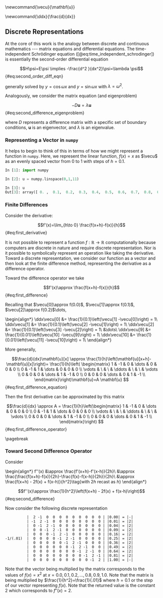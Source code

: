 
\newcommand{\vecu}{\mathbf{u}}

\newcommand{\ddx}{\frac{d}{dx}}

## Discrete Representations

At the core of this work is the analogy between discrete and continuous mathematics ---
matrix equations and differential equations. The time-independent Schrödinger equation ([@eq:time_independent_schrodinger]) 
is essentially the second-order differential equation 

$$H\psi=E\psi \implies -\frac{d^2 }{dx^2}\psi=\lambda \psi$$ {#eq:second_order_diff_eqn}

generally solved by $y=\cos \omega x$ and $y=\sin\omega x$ with $\lambda =\omega^2$. 


Analogously, we consider the matrix equation (and eigenproblem)

$$ - D\mathbf{u} = \lambda \mathbf{u}$$ {#eq:second_difference_eigenproblem}

where $D$ represents a difference matrix with a specific set of boundary conditions, 
$\mathbf{u}$ is an eigenvector, and $\lambda$ is an eigenvalue. 

### Representing a Vector in `numpy`

It helps to begin to think of this in terms of how we might represent a function in `numpy`.
Here, we represent the linear function, $f(x)=x$ as $\vecu$ as an evenly spaced vector 
from 0 to 1 with steps of $h=0.1$. 

```python
In [1]: import numpy

In [2]: u = numpy.linspace(0,1,11)

In [3]: u
Out[3]: array([ 0. ,  0.1,  0.2,  0.3,  0.4,  0.5,  0.6,  0.7,  0.8,  0.9,  1. ])
```

### Finite Differences

Consider the derivative:

$$f'(x)=\lim_{h\to 0} \frac{f(x+h)-f(x)}{h}$$ {#eq:first_derivative}

It is not possible to represent a function $f: \mathbb{R} \to \mathbb{R}$ computationally 
because computers are discrete in nature and require discrete representation. Nor is it
possible to symbolically represent an operation like taking the derivative. 
Toward a discrete representation, we consider our function as a vector and then look at the 
finite difference method, representing the derivative as a difference operator. 

Toward the difference operator we take

$$f'(x)\approx \frac{f(x+h)-f(x)}{h}$$ {#eq:first_difference}

Recalling that $\vecu[0]\approx f(0.0)$, 
$\vecu[1]\approx f(0.1)$, $\vecu[2]\approx f(0.2)$\dots,

\begin{align*}
\ddx\vecu[0] &= \frac{1}{0.1}\left(\vecu[1] -\vecu[0]\right) = 1\\
\ddx\vecu[1] &= \frac{1}{0.1}\left(\vecu[2] -\vecu[1]\right) = 1\\
\ddx\vecu[2] &= \frac{1}{0.1}\left(\vecu[3] -\vecu[2]\right) = 1\\
&\dots\\
\ddx\vecu[9] &= \frac{1}{0.01}\left(\vecu[10] -\vecu[9]\right) = 1\\
\ddx\vecu[10] &= \frac{1}{0.01}\left(\vecu[11] -\vecu[10]\right) = 1\\
\end{align*}

More generally, 

$$\frac{d}{dx}\mathbf{u}[x] \approx \frac{1}{h}\left(\mathbf{u}[x+h]-\mathbf{u}[x]\right)=
\frac{1}{h}\left(
\begin{matrix}
1 & -1 &  0 & \dots & 0 & 0 & 0 \\
0 & -1 & 1 & \dots &  0 & 0 & 0 \\
\vdots & \ & \ & \ddots & \ & \ & \vdots \\
0 & 0 & 0 & \dots & 1 & -1 & 0 \\
0 & 0 & 0 & \dots & 0 & 1 & -1 \\
\end{matrix}\right)\mathbf{u}=A \mathbf{u}
$$ {#eq:first_difference_equation}

Then the first derivative can be approximated by this matrix

$$\frac{d}{dx} \approx A = 
\frac{1}{h}\left(\begin{matrix}
1 & -1 &  0 & \dots & 0 & 0 & 0 \\
0 & -1 & 1 & \dots &  0 & 0 & 0 \\
\vdots & \ & \ & \ddots & \ & \ & \vdots \\
0 & 0 & 0 & \dots & 1 & -1 & 0 \\
0 & 0 & 0 & \dots & 0 & 1 & -1 \\
\end{matrix}\right)
$$ {#eq:first_difference_operator}

\pagebreak

###  Toward Second Difference Operator

Consider 

\begin{align*}
f''(x) &\approx \frac{f'(x+h)-f'(x-h)}{2h}\\
&\approx \frac{\frac{f(x+h)-f(x)}{2h}-\frac{f(x)-f(x-h)}{2h}}{2h}\\
&\approx \frac{f(x+h) - 2f(x) + f(x-h)}{h^2}\tag{with $2h$ recast as $h$}
\end{align*}

$$f''(x)\approx \frac{1}{h^2}\left(f(x+h) - 2f(x) + f(x-h)\right)$$  {#eq:second_difference}

Now consider the following discrete representation

```
          |  2 -1  0  0  0  0  0  0  0  0  0 | |0.00| = |-|
          | -1  2 -1  0  0  0  0  0  0  0  0 | |0.01| = |2| 
          |  0 -1  2 -1  0  0  0  0  0  0  0 | |0.04| = |2|
          |  0  0 -1  2 -1  0  0  0  0  0  0 | |0.09| = |2|
          |  0  0  0 -1  2 -1  0  0  0  0  0 | |0.16| = |2|
-1/(.01)  |  0  0  0  0 -1  2 -1  0  0  0  0 | |0.25| = |2|
          |  0  0  0  0  0 -1  2 -1  0  0  0 | |0.36| = |2|
          |  0  0  0  0  0  0 -1  2 -1  0  0 | |0.49| = |2|
          |  0  0  0  0  0  0  0 -1  2 -1  0 | |0.64| = |2|
          |  0  0  0  0  0  0  0  0 -1  2 -1 | |0.81| = |2|
          |  0  0  0  0  0  0  0  0  0 -1  2 | |1.00| = |-|
```

Note that the vector being multiplied by the matrix corresponds to the values of $f(x)=x^2$ at $x=0.0,0.1,0.2,\dots,0.8,0.9,1.0$. Note that the matrix is being multiplied by $\frac{1}{h^2}=\frac{1}{.01}$ where $h=0.1$ or the step of our vector representing $f(x)$. Note that the returned value is the constant 2 which corresponds to $f''(x)=2$.




```python

```
